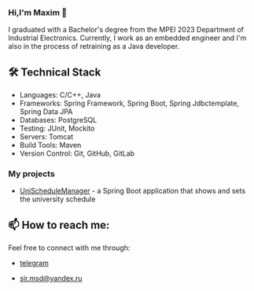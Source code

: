 ### Hi,I'm Maxim 👋
I graduated with a Bachelor's degree from the MPEI 2023 Department of Industrial Electronics. Currently, I work as an embedded engineer and I'm also in the process of retraining as a Java developer.

## 🛠 Technical Stack
* Languages: C/C++, Java
* Frameworks: Spring Framework, Spring Boot, Spring Jdbctemplate, Spring Data JPA
* Databases: PostgreSQL
* Testing: JUnit, Mockito
* Servers: Tomcat
* Build Tools: Maven
* Version Control: Git, GitHub, GitLab

### My projects
* [UniScheduleManager](https://github.com/msd921/UniScheduleManager) - a Spring Boot application that shows and sets the university schedule

## 📫 How to reach me:
Feel free to connect with me through:
*  <p telegram ><a href="https://t.me/msdmaks1"</a>telegram</p>
*  <p mail ><a href="mailto:sir.msd@yandex.ru"</a>sir.msd@yandex.ru</p>

<!--
**msd921/msd921** is a ✨ _special_ ✨ repository because its `README.md` (this file) appears on your GitHub profile.

Here are some ideas to get you started:

- 🔭 I’m currently working on ...
- 🌱 I’m currently learning ...
- 👯 I’m looking to collaborate on ...
- 🤔 I’m looking for help with ...
- 💬 Ask me about ...
- 📫 How to reach me: ...
- 😄 Pronouns: ...
- ⚡ Fun fact: ...
-->
